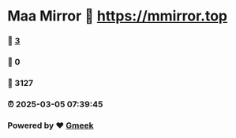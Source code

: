 # Maa Mirror :link: https://mmirror.top 
### :page_facing_up: [3](https://mmirror.top/tag.html) 
### :speech_balloon: 0 
### :hibiscus: 3127 
### :alarm_clock: 2025-03-05 07:39:45 
### Powered by :heart: [Gmeek](https://github.com/Meekdai/Gmeek)
